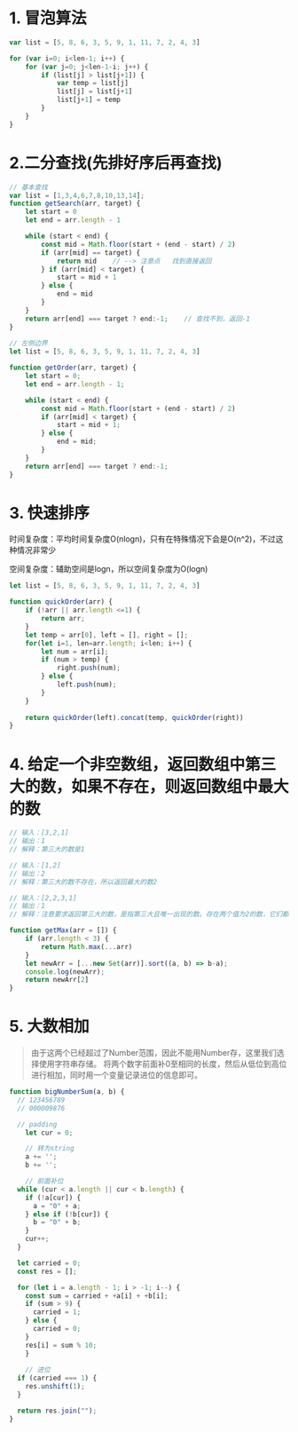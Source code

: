 <!--
 * @Author: tim
 * @Date: 2020-06-24 18:04:14
 * @LastEditors: tim
 * @LastEditTime: 2020-11-13 09:50:08
 * @Description: 
-->
# 1. 冒泡算法
``` js
var list = [5, 8, 6, 3, 5, 9, 1, 11, 7, 2, 4, 3]

for (var i=0; i<len-1; i++) {
	for (var j=0; j<len-1-i; j++) {
		if (list[j] > list[j+1]) {
			var temp = list[j]
			list[j] = list[j+1]
			list[j+1] = temp
		} 
	}	
}
```

# 2.二分查找(先排好序后再查找)
``` js
// 基本查找
var list = [1,3,4,6,7,8,10,13,14];
function getSearch(arr, target) {
	let start = 0
	let end = arr.length - 1

	while (start < end) {
		const mid = Math.floor(start + (end - start) / 2)
		if (arr[mid] == target) {
			return mid    // --> 注意点   找到直接返回
		} if (arr[mid] < target) {
			start = mid + 1
		} else {
			end = mid
		}
	}
	return arr[end] === target ? end:-1;    // 查找不到，返回-1 
}
	
// 左侧边界
let list = [5, 8, 6, 3, 5, 9, 1, 11, 7, 2, 4, 3]

function getOrder(arr, target) {
	let start = 0;
	let end = arr.length - 1;

	while (start < end) {
		const mid = Math.floor(start + (end - start) / 2)
		if (arr[mid] < target) {
			start = mid + 1;
		} else {
			end = mid;
		}		
	}
	return arr[end] === target ? end:-1;
}


```

# 3. 快速排序

时间复杂度：平均时间复杂度O(nlogn)，只有在特殊情况下会是O(n^2)，不过这种情况非常少

空间复杂度：辅助空间是logn，所以空间复杂度为O(logn)

``` js
let list = [5, 8, 6, 3, 5, 9, 1, 11, 7, 2, 4, 3]

function quickOrder(arr) {
	if (!arr || arr.length <=1) {
		return arr;
	}
	let temp = arr[0], left = [], right = [];
	for(let i=1, len=arr.length; i<len; i++) {
		let num = arr[i];
		if (num > temp) {
			right.push(num);
		} else {
			left.push(num);
		}
	}
	
	return quickOrder(left).concat(temp, quickOrder(right))
}
```

# 4. 给定一个非空数组，返回数组中第三大的数，如果不存在，则返回数组中最大的数
``` js
// 输入：[3,2,1]
// 输出：1
// 解释：第三大的数是1

// 输入：[1,2]
// 输出：2
// 解释：第三大的数不存在，所以返回最大的数2

// 输入：[2,2,3,1]
// 输出：1
// 解释：注意要求返回第三大的数，是指第三大且唯一出现的数。存在两个值为2的数，它们都排第二

function getMax(arr = []) {
	if (arr.length < 3) {
		return Math.max(...arr)
	}
	let newArr = [...new Set(arr)].sort((a, b) => b-a);
	console.log(newArr);
	return newArr[2]
}
```

# 5. 大数相加
> 由于这两个已经超过了Number范围，因此不能用Number存，这里我们选择使用字符串存储。
> 将两个数字前面补0至相同的长度，然后从低位到高位进行相加，同时用一个变量记录进位的信息即可。

``` js
function bigNumberSum(a, b) {
  // 123456789
  // 000009876

  // padding
	let cur = 0;

	// 转为string
	a += '';
	b += '';

	// 前面补位
  while (cur < a.length || cur < b.length) {
    if (!a[cur]) {
      a = "0" + a;
    } else if (!b[cur]) {
      b = "0" + b;
    }
    cur++;
  }

  let carried = 0;
  const res = [];

  for (let i = a.length - 1; i > -1; i--) {
    const sum = carried + +a[i] + +b[i];
    if (sum > 9) {
      carried = 1;
    } else {
      carried = 0;
    }
    res[i] = sum % 10;
	}
	
	// 进位
  if (carried === 1) {
    res.unshift(1);
  }

  return res.join("");
}

```


